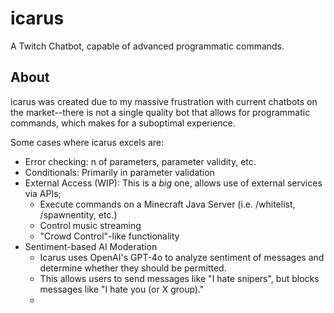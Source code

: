 # icarus
A Twitch Chatbot, capable of advanced programmatic commands. 

## About
icarus was created due to my massive frustration with current chatbots on the market--there is not a single quality bot that allows for programmatic commands, which makes for a suboptimal experience.

Some cases where icarus excels are:
- Error checking: n of parameters, parameter validity, etc.
- Conditionals: Primarily in parameter validation
- External Access (WIP): This is a *big* one, allows use of external services via APIs;
  - Execute commands on a Minecraft Java Server (i.e. /whitelist, /spawnentity, etc.)
  - Control music streaming
  - "Crowd Control"-like functionality
- Sentiment-based AI Moderation
  - Icarus uses OpenAI's GPT-4o to analyze sentiment of messages and determine whether they should be permitted.
  - This allows users to send messages like "I hate snipers", but blocks messages like "I hate you (or X group)."
  - 
